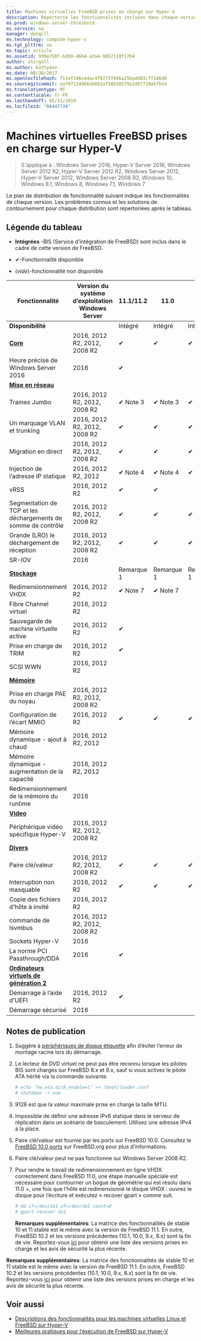 ```yaml
---
title: Machines virtuelles FreeBSD prises en charge sur Hyper-V
description: Répertorie les fonctionnalités incluses dans chaque version et les services d’intégration Linux
ms.prod: windows-server-threshold
ms.service: na
manager: dongill
ms.technology: compute-hyper-v
ms.tgt_pltfrm: na
ms.topic: article
ms.assetid: 930e758f-bd50-46b4-a3a4-9857110f17b4
author: shirgall
ms.author: kathydav
ms.date: 08/30/2017
ms.openlocfilehash: f11ef246ce4ac4f8773f046a25badd83cff106d0
ms.sourcegitcommit: eaf071249b6eb6b1a758b38579a2d87710abfb54
ms.translationtype: MT
ms.contentlocale: fr-FR
ms.lasthandoff: 05/31/2019
ms.locfileid: "66447734"
---
```

# <a name="supported-freebsd-virtual-machines-on-hyper-v"></a>Machines virtuelles FreeBSD prises en charge sur Hyper-V

>S'applique à : Windows Server 2016, Hyper-V Server 2016, Windows Server 2012 R2, Hyper-V Server 2012 R2, Windows Server 2012, Hyper-V Server 2012, Windows Server 2008 R2, Windows 10, Windows 8.1, Windows 8, Windows 7.1, Windows 7

Le plan de distribution de fonctionnalité suivant indique les fonctionnalités de chaque version. Les problèmes connus et les solutions de contournement pour chaque distribution sont répertoriées après le tableau.

## <a name="table-legend"></a>Légende du tableau

* **Intégrées** -BIS (Service d’intégration de FreeBSD) sont inclus dans le cadre de cette version de FreeBSD.

* &#10004;-Fonctionnalité disponible

* (*vide*)-fonctionnalité non disponible

|**Fonctionnalité**|**Version du système d’exploitation Windows Server**|**11.1/11.2**|**11.0**|**10.3**|**10.2**|**10.0 - 10.1**|**9.1 - 9.3, 8.4**|
|-|-|-|-|-|-|-|-|
|**Disponibilité**||Intégré|Intégré|Intégré|Intégré|Intégré|[Ports](https://svnweb.freebsd.org/ports/branches/2015Q1/emulators/hyperv-is/) |
|**[Core](Feature-Descriptions-for-Linux-and-FreeBSD-virtual-machines-on-Hyper-V.md#core)**|2016, 2012 R2, 2012, 2008 R2|&#10004;|&#10004;|&#10004;|&#10004;|&#10004;|&#10004; |
|Heure précise de Windows Server 2016|2016|&#10004;||||||
|**[Mise en réseau](Feature-Descriptions-for-Linux-and-FreeBSD-virtual-machines-on-Hyper-V.md#networking)**||||||||
|Trames Jumbo|2016, 2012 R2, 2012, 2008 R2|&#10004; Note 3|&#10004; Note 3|&#10004; Note 3|&#10004; Note 3|&#10004; Note 3|&#10004; Note 3|
|Un marquage VLAN et trunking|2016, 2012 R2, 2012, 2008 R2|&#10004;|&#10004;|&#10004;|&#10004;|&#10004;|&#10004;|
|Migration en direct|2016, 2012 R2, 2012, 2008 R2|&#10004;|&#10004;|&#10004;|&#10004;|&#10004;|&#10004;|
|Injection de l’adresse IP statique|2016, 2012 R2, 2012|&#10004; Note 4|&#10004; Note 4|&#10004; Note 4|&#10004; Note 4|&#10004; Note 4|&#10004;|
|vRSS|2016, 2012 R2|&#10004;|&#10004;|||||
|Segmentation de TCP et les déchargements de somme de contrôle|2016, 2012 R2, 2012, 2008 R2|&#10004;|&#10004;|&#10004;|&#10004;|||
|Grande (LRO) le déchargement de réception|2016, 2012 R2, 2012, 2008 R2|&#10004;|&#10004;|&#10004;||||
|SR-IOV|2016|||||||
|**[Stockage](Feature-Descriptions-for-Linux-and-FreeBSD-virtual-machines-on-Hyper-V.md#storage)**||Remarque 1|Remarque 1|Remarque 1|Remarque 1|Remarque 1, 2|Remarque 1, 2|
|Redimensionnement VHDX|2016, 2012 R2|&#10004; Note 7|&#10004; Note 7|||||
|Fibre Channel virtuel|2016, 2012 R2|||||||
|Sauvegarde de machine virtuelle active|2016, 2012 R2|&#10004;||||||
|Prise en charge de TRIM|2016, 2012 R2|&#10004;||||||
|SCSI WWN|2016, 2012 R2|||||||
|**[Mémoire](Feature-Descriptions-for-Linux-and-FreeBSD-virtual-machines-on-Hyper-V.md#memory)**||||||||
|Prise en charge PAE du noyau|2016, 2012 R2, 2012, 2008 R2|||||||
|Configuration de l’écart MMIO|2016, 2012 R2|&#10004;|&#10004;|&#10004;|&#10004;|&#10004;|&#10004;|
|Mémoire dynamique - ajout à chaud|2016, 2012 R2, 2012|||||||
|Mémoire dynamique - augmentation de la capacité|2016, 2012 R2, 2012|||||||
|Redimensionnement de la mémoire du runtime|2016|||||||
|**[Video](Feature-Descriptions-for-Linux-and-FreeBSD-virtual-machines-on-Hyper-V.md#video)**||||||||
|Périphérique vidéo spécifique Hyper-V|2016, 2012 R2, 2012, 2008 R2|||||||
|**[Divers](Feature-Descriptions-for-Linux-and-FreeBSD-virtual-machines-on-Hyper-V.md#miscellaneous)**||||||||
|Paire clé/valeur|2016, 2012 R2, 2012, 2008 R2|&#10004;|&#10004;|&#10004;|&#10004; Note 6|&#10004; Note 5, 6|&#10004; Note 6|
|Interruption non masquable|2016, 2012 R2|&#10004;|&#10004;|&#10004;|&#10004;|&#10004;|&#10004;|
|Copie des fichiers d’hôte à invité|2016, 2012 R2|||||||
|commande de lsvmbus|2016, 2012 R2, 2012, 2008 R2|||||||
|Sockets Hyper-V|2016|||||||
|La norme PCI Passthrough/DDA|2016|&#10004;||||||
|**[Ordinateurs virtuels de génération 2](Feature-Descriptions-for-Linux-and-FreeBSD-virtual-machines-on-Hyper-V.md#generation-2-virtual-machines)**||||||||
|Démarrage à l’aide d’UEFI|2016, 2012 R2|&#10004;||||||
|Démarrage sécurisé|2016|||||||

## <a name="BKMK_notes"></a>Notes de publication

1. Suggère à [périphériques de disque étiquette]( https://www.freebsd.org/doc/handbook/geom-glabel.html) afin d’éviter l’erreur de montage racine lors du démarrage.

2. Le lecteur de DVD virtuel ne peut pas être reconnu lorsque les pilotes BIS sont chargés sur FreeBSD 8.x et 9.x, sauf si vous activez le pilote ATA hérité via la commande suivante.
    ```sh
    # echo ‘hw.ata.disk_enable=1’ >> /boot/loader.conf
    # shutdown -r now
    ```

3. 9126 est que la valeur maximale prise en charge la taille MTU.

4. Impossible de définir une adresse IPv6 statique dans le serveur de réplication dans un scénario de basculement. Utilisez une adresse IPv4 à la place.

5. Paire clé/valeur est fournie par les ports sur FreeBSD 10.0. Consultez le [FreeBSD 10.0 ports](https://svnweb.freebsd.org/ports/branches/2015Q1/emulators/hyperv-is/) sur FreeBSD.org pour plus d’informations.

6. Paire clé/valeur peut ne pas fonctionne sur Windows Server 2008 R2.

7. Pour rendre le travail de redimensionnement en ligne VHDX correctement dans FreeBSD 11.0, une étape manuelle spéciale est nécessaire pour contourner un bogue de géométrie qui est résolu dans 11.0 +, une fois que l’hôte est redimensionné le disque VHDX : ouvrez le disque pour l’écriture et exécutez « recover gpart » comme suit.
    ```sh
    # dd if=/dev/da1 of=/dev/da1 count=0
    # gpart recover da1
    ```
   **Remarques supplémentaires**: La matrice des fonctionnalités de stable 10 et 11 stable est le même avec la version de FreeBSD 11.1. En outre, FreeBSD 10.2 et les versions précédentes (10.1, 10.0, 9.x, 8.x) sont la fin de vie. Reportez-vous [ici](https://security.freebsd.org/) pour obtenir une liste des versions prises en charge et les avis de sécurité la plus récente.

**Remarques supplémentaires**: La matrice des fonctionnalités de stable 10 et 11 stable est le même avec la version de FreeBSD 11.1. En outre, FreeBSD 10.2 et les versions précédentes (10.1, 10.0, 9.x, 8.x) sont la fin de vie. Reportez-vous [ici](https://security.freebsd.org/) pour obtenir une liste des versions prises en charge et les avis de sécurité la plus récente.

## <a name="see-also"></a>Voir aussi

* [Descriptions des fonctionnalités pour les machines virtuelles Linux et FreeBSD sur Hyper-V](Feature-Descriptions-for-Linux-and-FreeBSD-virtual-machines-on-Hyper-V.md)
* [Meilleures pratiques pour l’exécution de FreeBSD sur Hyper-V](Best-practices-for-running-FreeBSD-on-Hyper-V.md)
